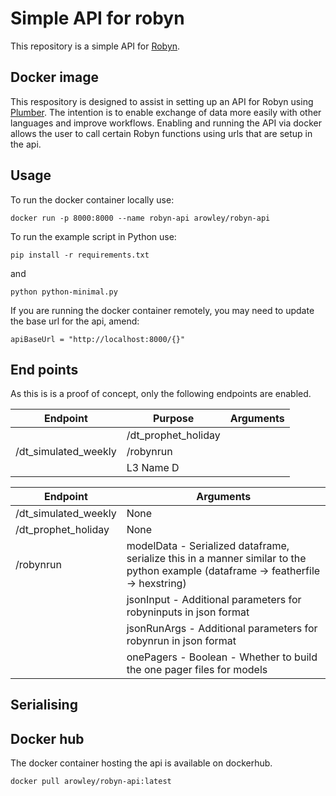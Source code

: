 # Simple API for robyn
This repository is a simple API for [Robyn](https://github.com/facebookexperimental/Robyn/).

## Docker image
This respository is designed to assist in setting up an API for Robyn using [Plumber](https://www.rplumber.io/). The intention is to enable exchange of data more easily with other languages and improve workflows. Enabling and running the API via docker allows the user to call certain Robyn functions using urls that are setup in the api. 

## Usage

To run the docker container locally use:

```
docker run -p 8000:8000 --name robyn-api arowley/robyn-api
```

To run the example script in Python use:
```
pip install -r requirements.txt
```
and
```
python python-minimal.py
```
If you are running the docker container remotely, you may need to update the base url for the api, amend:
```
apiBaseUrl = "http://localhost:8000/{}"
```

## End points

As this is is a proof of concept, only the following endpoints are enabled.

<table>
    <thead>
        <tr>
            <th>Endpoint</th>
            <th>Purpose</th>
            <th>Arguments</th>
        </tr>
    </thead>
    <tbody>
        <tr>
            <td rowspan=4>/dt_simulated_weekly</td>
        </tr>
        <tr>
            <td>/dt_prophet_holiday</td>
        </tr>
        <tr>
            <td>/robynrun</td>
        </tr>
        <tr>
            <td>L3 Name D</td>
        </tr>
    </tbody>
</table>



| Endpoint             | Arguments |
| --------             | --------- |
| /dt_simulated_weekly | None      |
| /dt_prophet_holiday  | None      |
| /robynrun            | modelData - Serialized dataframe, serialize this in a manner similar to the python example (dataframe -> featherfile -> hexstring) |
|                      | jsonInput - Additional parameters for robyninputs in json format |
|                      | jsonRunArgs - Additional parameters for robynrun in json format |
|                      | onePagers - Boolean - Whether to build the one pager files for models |

## Serialising

## Docker hub
The docker container hosting the api is available on dockerhub.

```
docker pull arowley/robyn-api:latest
```
